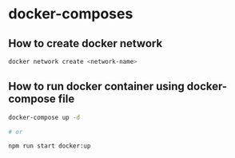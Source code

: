 # docker-composes

## How to create docker network

```bash
docker network create <network-name>
```

## How to run docker container using docker-compose file

```bash
docker-compose up -d

# or

npm run start docker:up
```
